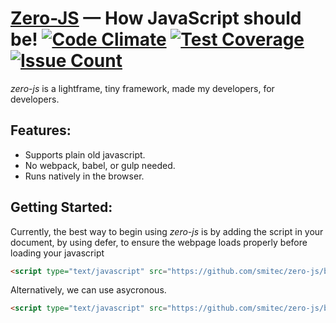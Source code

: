# [Zero-JS](https://smitec.io/zero-js/) — How JavaScript should be! [![Code Climate](https://codeclimate.com/github/smitec/zero-js/badges/gpa.svg)](https://codeclimate.com/github/smitec/zero-js) [![Test Coverage](https://codeclimate.com/github/smitec/zero-js/badges/coverage.svg)](https://codeclimate.com/github/smitec/zero-js/coverage) [![Issue Count](https://codeclimate.com/github/smitec/zero-js/badges/issue_count.svg)](https://codeclimate.com/github/smitec/zero-js) 
*zero-js* is a lightframe, tiny framework, made my developers, for developers.

## Features: 
  - Supports plain old javascript.
  - No webpack, babel, or gulp needed.
  - Runs natively in the browser.

## Getting Started:
Currently, the best way to begin using *zero-js* is by adding the script in your document, by using defer, to ensure the webpage loads properly before loading your javascript
```html
<script type="text/javascript" src="https://github.com/smitec/zero-js/blob/master/zero.js" defer></script>
```
Alternatively, we can use asycronous.
```html
<script type="text/javascript" src="https://github.com/smitec/zero-js/blob/master/zero.js" async></script>
```

